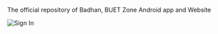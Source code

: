 The official repository of Badhan, BUET Zone Android app and Website

![Sign In](https://user-images.githubusercontent.com/38842742/118628086-178abd80-b7ee-11eb-9d58-783cd3b27561.gif)


